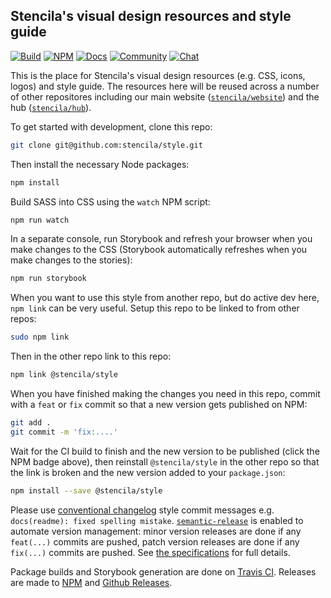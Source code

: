 ## Stencila's visual design resources and style guide

[![Build](https://travis-ci.org/stencila/schema.svg?branch=master)](https://travis-ci.org/stencila/style)
[![NPM](http://img.shields.io/npm/v/@stencila/style.svg?style=flat)](https://www.npmjs.com/package/@stencila/style)
[![Docs](https://img.shields.io/badge/style-guide-blue.svg)](https://stencila.github.io/style/)
[![Community](https://img.shields.io/badge/join-community-green.svg)](https://community.stenci.la)
[![Chat](https://badges.gitter.im/stencila/stencila.svg)](https://gitter.im/stencila/stencila)


This is the place for Stencila's visual design resources (e.g. CSS, icons, logos) and style guide. The resources here will be reused across a number of other repositores including our main website ([`stencila/website`](https://github.com/stencila/website)) and the hub ([`stencila/hub`](https://github.com/stencila/hub)).

To get started with development, clone this repo:

```bash
git clone git@github.com:stencila/style.git
```

Then install the necessary Node packages:

```bash
npm install
```

Build SASS into CSS using the `watch` NPM script:

```bash
npm run watch
```

In a separate console, run Storybook and refresh your browser when you make changes to the CSS (Storybook automatically refreshes when you make changes to the stories):

```bash
npm run storybook
```

When you want to use this style from another repo, but do active dev here, `npm link` can be very useful. Setup this repo to be linked to from other repos:

```bash
sudo npm link
```

Then in the other repo link to this repo: 

```bash
npm link @stencila/style
```

When you have finished making the changes you need in this repo, commit with a `feat` or `fix` commit so that a new version gets published on NPM:

```bash
git add .
git commit -m 'fix:....'
```

Wait for the CI build to finish and the new version to be published (click the NPM badge above), then reinstall `@stencila/style` in the other repo so that the link is broken and the new version added to your `package.json`:

```bash
npm install --save @stencila/style
```


Please use [conventional changelog](https://github.com/conventional-changelog/conventional-changelog) style commit messages e.g. `docs(readme): fixed spelling mistake`. [`semantic-release`](https://github.com/semantic-release/semantic-release) is enabled to automate version management: minor version releases are done if any `feat(...)` commits are pushed, patch version releases are done if any `fix(...)` commits are pushed. See [the specifications](https://www.conventionalcommits.org/en/v1.0.0-beta.2/) for full details.

Package builds and Storybook generation are done on [Travis CI](https://travis-ci.org/stencila/style). Releases are made to [NPM](https://www.npmjs.com/package/@stencila/style) and [Github Releases](https://github.com/stencila/style/releases).
